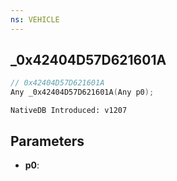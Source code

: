 ```yaml
---
ns: VEHICLE
---
```

## _0x42404D57D621601A

```c
// 0x42404D57D621601A
Any _0x42404D57D621601A(Any p0);
```

```
NativeDB Introduced: v1207
```

## Parameters
* **p0**:
